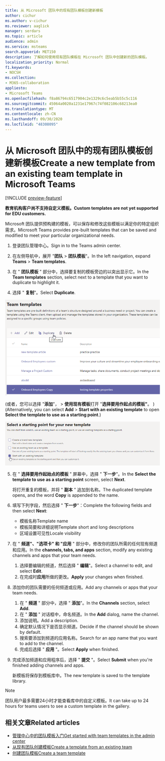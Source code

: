 ```yaml
---
title: 从 Microsoft 团队中的现有团队模板创建新模板
author: cichur
ms.author: v-cichur
ms.reviewer: aaglick
manager: serdars
ms.topic: article
audience: admin
ms.service: msteams
search.appverid: MET150
description: 了解如何使用现有团队模板在 Microsoft 团队中创建新的团队模板。
localization_priority: Normal
f1.keywords:
- NOCSH
ms.collection:
- M365-collaboration
appliesto:
- Microsoft Teams
ms.openlocfilehash: f8a86794c6517904c2e1329c6c5eab5b55c5c116
ms.sourcegitcommit: 45064a0020a1231e17967c74f082106c68213ea0
ms.translationtype: MT
ms.contentlocale: zh-CN
ms.lasthandoff: 09/30/2020
ms.locfileid: "48308095"
---
```

# <a name="create-a-new-template-from-an-existing-team-template-in-microsoft-teams"></a><span data-ttu-id="6e741-103">从 Microsoft 团队中的现有团队模板创建新模板</span><span class="sxs-lookup"><span data-stu-id="6e741-103">Create a new template from an existing team template in Microsoft Teams</span></span>

[!INCLUDE [preview-feature](includes/preview-feature.md)]

<span data-ttu-id="6e741-104">**教育机构客户尚不支持自定义模板。**</span><span class="sxs-lookup"><span data-stu-id="6e741-104">**Custom templates are not yet supported for EDU customers.**</span></span>

<span data-ttu-id="6e741-105">Microsoft 团队提供预构建的模板，可以保存和修改这些模板以满足你的特定组织需求。</span><span class="sxs-lookup"><span data-stu-id="6e741-105">Microsoft Teams provides pre-built templates that can be saved and modified to meet your particular organizational needs.</span></span>

1. <span data-ttu-id="6e741-106">登录团队管理中心。</span><span class="sxs-lookup"><span data-stu-id="6e741-106">Sign in to the Teams admin center.</span></span>

2. <span data-ttu-id="6e741-107">在左侧导航中，展开 "**团队**  >  **团队模板**"。</span><span class="sxs-lookup"><span data-stu-id="6e741-107">In the left navigation, expand **Teams** > **Team templates**.</span></span>

3. <span data-ttu-id="6e741-108">在 " **团队模板** " 部分中，选择要复制的模板旁边的以突出显示它。</span><span class="sxs-lookup"><span data-stu-id="6e741-108">In the **Team templates** section, select next to a template that you want to duplicate to highlight it.</span></span>

4. <span data-ttu-id="6e741-109">选择 " **复制**"。</span><span class="sxs-lookup"><span data-stu-id="6e741-109">Select **Duplicate**.</span></span>

!["团队模板" 对话框的图像，其中突出显示了 "添加"。](media/template-duplicate.png)

<span data-ttu-id="6e741-111"> (或者，您可以选择 "**添加**"，  >  **使用现有模板**打开 "**选择要用作起点的模板"**。 ) </span><span class="sxs-lookup"><span data-stu-id="6e741-111">(Alternatively, you can select **Add** > **Start with an existing template** to open **Select the template to use as a starting point**.)</span></span>

![已突出显示现有模板的团队模板开始点屏幕的图像。](media/template-start-existing-template.png)

5. <span data-ttu-id="6e741-113">在 " **选择要用作起始点的模板** " 屏幕中，选择 " **下一步**"。</span><span class="sxs-lookup"><span data-stu-id="6e741-113">In the **Select the template to use as a starting point** screen, select **Next**.</span></span>

    <span data-ttu-id="6e741-114">将打开重复的模板，并将 " **副本** " 追加到名称。</span><span class="sxs-lookup"><span data-stu-id="6e741-114">The duplicated template opens, and the word **Copy** is appended to the name.</span></span>

6. <span data-ttu-id="6e741-115">填写下列字段，然后选择 " **下一步**"：</span><span class="sxs-lookup"><span data-stu-id="6e741-115">Complete the following fields and then select **Next**:</span></span>
    - <span data-ttu-id="6e741-116">模板名称</span><span class="sxs-lookup"><span data-stu-id="6e741-116">Template name</span></span>
    - <span data-ttu-id="6e741-117">模板简要和详细说明</span><span class="sxs-lookup"><span data-stu-id="6e741-117">Template short and long descriptions</span></span>
    - <span data-ttu-id="6e741-118">区域设置可见性</span><span class="sxs-lookup"><span data-stu-id="6e741-118">Locale visibility</span></span>  

7. <span data-ttu-id="6e741-119">在 " **频道"、"选项卡" 和 "应用** " 部分中，修改你的团队所需的任何现有频道和应用。</span><span class="sxs-lookup"><span data-stu-id="6e741-119">In the **channels, tabs, and apps** section, modify any existing channels and apps that your team needs.</span></span>

    1. <span data-ttu-id="6e741-120">选择要编辑的频道，然后选择 " **编辑**"。</span><span class="sxs-lookup"><span data-stu-id="6e741-120">Select a channel to edit, and select **Edit**.</span></span>
    2. <span data-ttu-id="6e741-121">在完成时**应用**所做的更改。</span><span class="sxs-lookup"><span data-stu-id="6e741-121">**Apply** your changes when finished.</span></span>

8. <span data-ttu-id="6e741-122">添加你的团队需要的任何频道或应用。</span><span class="sxs-lookup"><span data-stu-id="6e741-122">Add any channels or apps that your team needs.</span></span>

    1. <span data-ttu-id="6e741-123">在 " **频道** " 部分中，选择 " **添加**"。</span><span class="sxs-lookup"><span data-stu-id="6e741-123">In the **Channels** section, select **Add**.</span></span>
    2. <span data-ttu-id="6e741-124">在 " **添加** " 对话框中，命名频道。</span><span class="sxs-lookup"><span data-stu-id="6e741-124">In the **Add** dialog, name the channel.</span></span>
    3. <span data-ttu-id="6e741-125">添加说明。</span><span class="sxs-lookup"><span data-stu-id="6e741-125">Add a description.</span></span>
    4. <span data-ttu-id="6e741-126">确定默认情况下是否显示频道。</span><span class="sxs-lookup"><span data-stu-id="6e741-126">Decide if the channel should be shown by default.</span></span>
    5. <span data-ttu-id="6e741-127">搜索要添加到频道的应用名称。</span><span class="sxs-lookup"><span data-stu-id="6e741-127">Search for an app name that you want to add to the channel.</span></span>
    6. <span data-ttu-id="6e741-128">完成后选择 " **应用** "。</span><span class="sxs-lookup"><span data-stu-id="6e741-128">Select **Apply** when finished.</span></span>

7. <span data-ttu-id="6e741-129">完成添加频道和应用程序后，选择 " **提交** "。</span><span class="sxs-lookup"><span data-stu-id="6e741-129">Select **Submit** when you're finished adding channels and apps.</span></span>

    <span data-ttu-id="6e741-130">新模板将保存到模板库中。</span><span class="sxs-lookup"><span data-stu-id="6e741-130">The new template is saved to the template library.</span></span>

> [!Note]
> <span data-ttu-id="6e741-131">团队用户最多需要24小时才能查看库中的自定义模板。</span><span class="sxs-lookup"><span data-stu-id="6e741-131">It can take up to 24 hours for teams users to see a custom template in the gallery.</span></span>

## <a name="related-articles"></a><span data-ttu-id="6e741-132">相关文章</span><span class="sxs-lookup"><span data-stu-id="6e741-132">Related articles</span></span>

- [<span data-ttu-id="6e741-133">管理中心中的团队模板入门</span><span class="sxs-lookup"><span data-stu-id="6e741-133">Get started with team templates in the admin center</span></span>](get-started-with-teams-templates-in-the-admin-console.md)
- [<span data-ttu-id="6e741-134">从现有团队创建模板</span><span class="sxs-lookup"><span data-stu-id="6e741-134">Create a template from an existing team</span></span>](create-template-from-existing-team.md)
- [<span data-ttu-id="6e741-135">创建团队模板</span><span class="sxs-lookup"><span data-stu-id="6e741-135">Create a team template</span></span>](create-a-team-template.md)